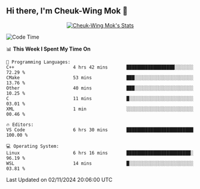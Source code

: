 ## Hi there, I'm Cheuk-Wing Mok 👋

<!--
**mozro0327/mozro0327** is a ✨ _special_ ✨ repository because its `README.md` (this file) appears on your GitHub profile.

Here are some ideas to get you started:

- 🔭 I’m currently working on ...
- 🌱 I’m currently learning ...
- 👯 I’m looking to collaborate on ...
- 🤔 I’m looking for help with ...
- 💬 Ask me about ...
- 📫 How to reach me: ...
- 😄 Pronouns: ...
- ⚡ Fun fact: ...
-->

<p align="center">
  <a href="https://github.com/mozro0327" class="rich-diff-level-one">
    <img src="https://github-readme-stats.vercel.app/api?username=mozro0327&title_color=333&text_color=777" alt="Cheuk-Wing Mok's Stats" >
    <!-- &hide=issues
    <img src="https://github-readme-stats.vercel.app/api?username=mozro0327&hide=issues&title_color=333&text_color=777" alt="Cheuk-Wing Mok's Stats" >
    -->
  </a>
</p>

<!--START_SECTION:waka-->
![Code Time](http://img.shields.io/badge/Code%20Time-3%2C005%20hrs%2046%20mins-blue)

📊 **This Week I Spent My Time On** 

```text
💬 Programming Languages: 
C++                      4 hrs 42 mins       ██████████████████░░░░░░░   72.29 % 
CMake                    53 mins             ███░░░░░░░░░░░░░░░░░░░░░░   13.76 % 
Other                    40 mins             ███░░░░░░░░░░░░░░░░░░░░░░   10.25 % 
C                        11 mins             █░░░░░░░░░░░░░░░░░░░░░░░░   03.01 % 
XML                      1 min               ░░░░░░░░░░░░░░░░░░░░░░░░░   00.46 % 

🔥 Editors: 
VS Code                  6 hrs 30 mins       █████████████████████████   100.00 % 

💻 Operating System: 
Linux                    6 hrs 16 mins       ████████████████████████░   96.19 % 
WSL                      14 mins             █░░░░░░░░░░░░░░░░░░░░░░░░   03.81 % 
```


 Last Updated on 02/11/2024 20:06:00 UTC
<!--END_SECTION:waka-->
